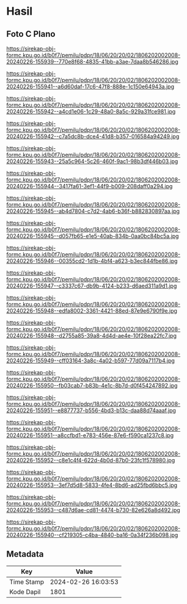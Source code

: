 # Hasil

## Foto C Plano

https://sirekap-obj-formc.kpu.go.id/b0f7/pemilu/pdpr/18/06/20/20/02/1806202002008-20240226-155939--770e8f68-4835-41bb-a3ae-7daa8b546286.jpg

https://sirekap-obj-formc.kpu.go.id/b0f7/pemilu/pdpr/18/06/20/20/02/1806202002008-20240226-155941--a6d60daf-17c6-47f8-888e-1c150e64943a.jpg

https://sirekap-obj-formc.kpu.go.id/b0f7/pemilu/pdpr/18/06/20/20/02/1806202002008-20240226-155942--a4cd1e06-1c29-48a0-8a5c-929a31fce981.jpg

https://sirekap-obj-formc.kpu.go.id/b0f7/pemilu/pdpr/18/06/20/20/02/1806202002008-20240226-155942--c7a5dc8b-dce4-41d8-b357-016584a94249.jpg

https://sirekap-obj-formc.kpu.go.id/b0f7/pemilu/pdpr/18/06/20/20/02/1806202002008-20240226-155943--25a5c964-5c26-460f-9ac1-98b3df446b03.jpg

https://sirekap-obj-formc.kpu.go.id/b0f7/pemilu/pdpr/18/06/20/20/02/1806202002008-20240226-155944--3417fa61-3ef1-44f9-b009-208daff0a294.jpg

https://sirekap-obj-formc.kpu.go.id/b0f7/pemilu/pdpr/18/06/20/20/02/1806202002008-20240226-155945--ab4d7804-c7d2-4ab6-b36f-b882830897aa.jpg

https://sirekap-obj-formc.kpu.go.id/b0f7/pemilu/pdpr/18/06/20/20/02/1806202002008-20240226-155945--d057fb65-e1e5-40ab-834b-0aa0bc84bc5a.jpg

https://sirekap-obj-formc.kpu.go.id/b0f7/pemilu/pdpr/18/06/20/20/02/1806202002008-20240226-155946--00355cd2-1d1b-4bf4-a623-b3ec844fbe86.jpg

https://sirekap-obj-formc.kpu.go.id/b0f7/pemilu/pdpr/18/06/20/20/02/1806202002008-20240226-155947--c3337c67-db9b-4124-b233-d6aed311a9d1.jpg

https://sirekap-obj-formc.kpu.go.id/b0f7/pemilu/pdpr/18/06/20/20/02/1806202002008-20240226-155948--edfa8002-3361-4421-88ed-87e9e6790f9e.jpg

https://sirekap-obj-formc.kpu.go.id/b0f7/pemilu/pdpr/18/06/20/20/02/1806202002008-20240226-155948--d2755a85-39a8-4d4d-ae4e-10f28ea22fc7.jpg

https://sirekap-obj-formc.kpu.go.id/b0f7/pemilu/pdpr/18/06/20/20/02/1806202002008-20240226-155949--cff03164-3a8c-4a02-b597-77d09a7117b4.jpg

https://sirekap-obj-formc.kpu.go.id/b0f7/pemilu/pdpr/18/06/20/20/02/1806202002008-20240226-155950--fb03cab7-b83b-4e1c-8b7d-d0f454247892.jpg

https://sirekap-obj-formc.kpu.go.id/b0f7/pemilu/pdpr/18/06/20/20/02/1806202002008-20240226-155951--e8877737-b556-4bd3-b13c-daa88d74aaaf.jpg

https://sirekap-obj-formc.kpu.go.id/b0f7/pemilu/pdpr/18/06/20/20/02/1806202002008-20240226-155951--a8ccfbd1-e783-456e-87e6-f590ca1237c8.jpg

https://sirekap-obj-formc.kpu.go.id/b0f7/pemilu/pdpr/18/06/20/20/02/1806202002008-20240226-155952--c8e1c4f4-622d-4b0d-87b0-23fc1f578980.jpg

https://sirekap-obj-formc.kpu.go.id/b0f7/pemilu/pdpr/18/06/20/20/02/1806202002008-20240226-155953--3ef7d5d8-5833-4fe4-8bd6-ad25fbd6bbc5.jpg

https://sirekap-obj-formc.kpu.go.id/b0f7/pemilu/pdpr/18/06/20/20/02/1806202002008-20240226-155953--c487d6ae-cd81-4474-b730-82e626a8d492.jpg

https://sirekap-obj-formc.kpu.go.id/b0f7/pemilu/pdpr/18/06/20/20/02/1806202002008-20240226-155940--cf219305-c4ba-4840-ba16-0a34f236b098.jpg


## Metadata

| Key        | Value               |
| ---------- | ------------------- |
| Time Stamp | 2024-02-26 16:03:53 |
| Kode Dapil | 1801                |



